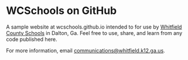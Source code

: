 WCSchools on GitHub
===================

A sample website at wcschools.github.io intended to for use by [Whitfield County Schools][1] in Dalton, Ga. Feel free to use, share, and learn from any code published here.

For more information, email communications@whitfield.k12.ga.us.

[1]: http://www.whitfield.k12.ga.us